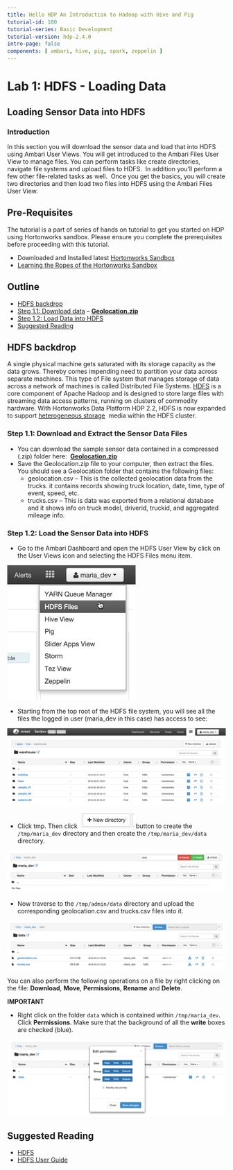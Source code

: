```yaml
---
title: Hello HDP An Introduction to Hadoop with Hive and Pig
tutorial-id: 100
tutorial-series: Basic Development
tutorial-version: hdp-2.4.0
intro-page: false
components: [ ambari, hive, pig, spark, zeppelin ]
---
```


# Lab 1: HDFS - Loading Data

## Loading Sensor Data into HDFS

### Introduction

In this section you will download the sensor data and load that into HDFS using Ambari User Views. You will get introduced to the Ambari Files User View to manage files. You can perform tasks like create directories, navigate file systems and upload files to HDFS.  In addition you’ll perform a few other file-related tasks as well.  Once you get the basics, you will create two directories and then load two files into HDFS using the Ambari Files User View.

## Pre-Requisites

The tutorial is a part of series of hands on tutorial to get you started on HDP using Hortonworks sandbox. Please ensure you complete the prerequisites before proceeding with this tutorial.

*   Downloaded and Installed latest [Hortonworks Sandbox](http://hortonworks.com/products/hortonworks-sandbox/#install)
*   [Learning the Ropes of the Hortonworks Sandbox](http://hortonworks.com/hadoop-tutorial/learning-the-ropes-of-the-hortonworks-sandbox/)

## Outline

*   [HDFS backdrop](#hdfs-backdrop)
*   [Step 1.1: Download data](#step1.1) – [**Geolocation.zip**](https://app.box.com/HadoopCrashCourseData)
*   [Step 1.2: Load Data into HDFS](#step1.2)
*   [Suggested Reading](#suggested-reading)

## HDFS backdrop <a id="hdfs-backdrop"></a>

A single physical machine gets saturated with its storage capacity as the data grows. Thereby comes impending need to partition your data across separate machines. This type of File system that manages storage of data across a network of machines is called Distributed File Systems. [HDFS](http://hortonworks.com/blog/thinking-about-the-hdfs-vs-other-storage-technologies/) is a core component of Apache Hadoop and is designed to store large files with streaming data access patterns, running on clusters of commodity hardware. With Hortonworks Data Platform HDP 2.2, HDFS is now expanded to support [heterogeneous storage](http://hortonworks.com/blog/heterogeneous-storage-policies-hdp-2-2/)  media within the HDFS cluster.

### Step 1.1: Download and Extract the Sensor Data Files <a id="step1.1"></a>

*   You can download the sample sensor data contained in a compressed (.zip) folder here:  [**Geolocation.zip**](https://app.box.com/HadoopCrashCourseData)
*   Save the Geolocation.zip file to your computer, then extract the files. You should see a Geolocation folder that contains the following files:
    *   geolocation.csv – This is the collected geolocation data from the trucks. it contains records showing truck location, date, time, type of event, speed, etc.
    *   trucks.csv – This is data was exported from a relational database and it shows info on truck model, driverid, truckid, and aggregated mileage info.

### Step 1.2: Load the Sensor Data into HDFS <a id="step1.2"></a>

*   Go to the Ambari Dashboard and open the HDFS User View by click on the User Views icon and selecting the HDFS Files menu item.


![Screen Shot 2015-07-21 at 10.17.21 AM](/assets/hello-hdp/hdfs_files_view_hello_hdp_lab1.png)


*   Starting from the top root of the HDFS file system, you will see all the files the logged in user (maria_dev in this case) has access to see:


![Lab2_2](/assets/hello-hdp/hdfs_files_user_view_maria_dev_hello_hdp.png)


*   Click tmp. Then click  ![Lab2_3](/assets/hello-hdp/Lab2_3.png) button to create the `/tmp/maria_dev` directory and then create the `/tmp/maria_dev/data` directory.


![Screen Shot 2015-07-27 at 9.42.07 PM](/assets/hello-hdp/maria_dev_create_new_dir_data_hello_hdp_lab1.png)


*   Now traverse to the `/tmp/admin/data` directory and upload the corresponding geolocation.csv and trucks.csv files into it.


![Screen Shot 2015-07-27 at 9.43.28 PM](/assets/hello-hdp/uploaded_geolocation_files_data_hello_hdp_lab1.png)


You can also perform the following operations on a file by right clicking on the file: **Download**, **Move**, **Permissions**, **Rename** and **Delete**.

**IMPORTANT**

- Right click on the folder `data` which is contained within `/tmp/maria_dev`. Click **Permissions**. Make sure that the background of all the **write** boxes are checked (blue).


![Lab2_5](/assets/hello-hdp/edit_permissions_data_folder_hello_hdp_lab1.png)


## Suggested Reading <a id="suggested-reading"></a>
- [HDFS](http://hortonworks.com/hadoop/hdfs/)
- [HDFS User Guide](https://hadoop.apache.org/docs/stable/hadoop-project-dist/hadoop-hdfs/HdfsUserGuide.html)
